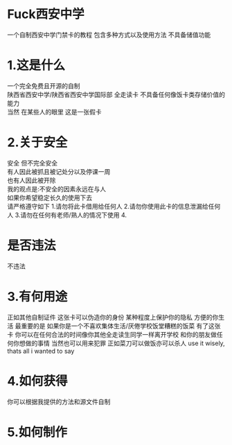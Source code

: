 # Fuck西安中学
一个自制西安中学门禁卡的教程 包含多种方式以及使用方法 不具备储值功能

# 1.这是什么
一个完全免费且开源的自制  
陕西省西安中学/陕西省西安中学国际部 全走读卡 
不具备任何像饭卡类存储价值的能力  
当然 在某些人的眼里 这是一张假卡

# 2.关于安全
安全 但不完全安全  
有人因此被抓且被记处分以及停课一周  
也有人因此被开除  
我的观点是:不安全的因素永远在与人  
如果你希望稳定长久的使用下去  
请严格遵守如下
1.请勿将此卡借用给任何人
2.请勿你使用此卡的信息泄漏给任何人
3.请勿在任何有老师/熟人的情况下使用
4.

# 是否违法
不违法

# 3.有何用途
正如其他自制证件 这张卡可以伪造你的身份 某种程度上保护你的隐私 方便的你生活 最重要的是 如果你是一个不喜欢集体生活/厌倦学校饭堂糟糕的饭菜 有了这张卡 你可以在任何合法的时间像你其他全走读生同学一样离开学校 和你的朋友做任何你想做的事情 当然也可以用来犯罪 正如菜刀可以做饭亦可以杀人 use it wisely, thats all i wanted to say
# 4.如何获得
你可以根据我提供的方法和源文件自制
# 5.如何制作

